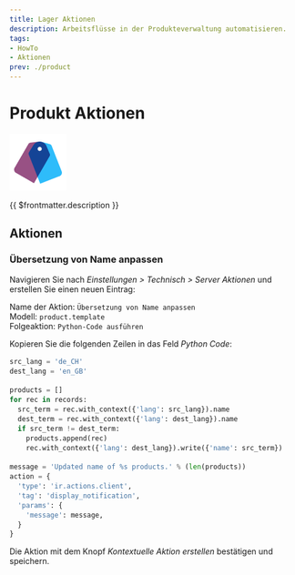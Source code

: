 ```yaml
---
title: Lager Aktionen
description: Arbeitsflüsse in der Produkteverwaltung automatisieren.
tags:
- HowTo
- Aktionen
prev: ./product
---
```

# Produkt Aktionen
![](attachments/icons_odoo_product.png)

{{ $frontmatter.description }}

## Aktionen

### Übersetzung von Name anpassen

Navigieren Sie nach *Einstellungen > Technisch > Server Aktionen* und erstellen Sie einen neuen Eintrag:

Name der Aktion: `Übersetzung von Name anpassen`\
Modell: `product.template`\
Folgeaktion: `Python-Code ausführen`

Kopieren Sie die folgenden Zeilen in das Feld *Python Code*:

```python
src_lang = 'de_CH'
dest_lang = 'en_GB'

products = []
for rec in records:
  src_term = rec.with_context({'lang': src_lang}).name
  dest_term = rec.with_context({'lang': dest_lang}).name
  if src_term != dest_term:
    products.append(rec)
    rec.with_context({'lang': dest_lang}).write({'name': src_term})

message = 'Updated name of %s products.' % (len(products))
action = {
  'type': 'ir.actions.client',
  'tag': 'display_notification',
  'params': {
    'message': message,
  }
}
```

Die Aktion mit dem Knopf *Kontextuelle Aktion erstellen* bestätigen und speichern.